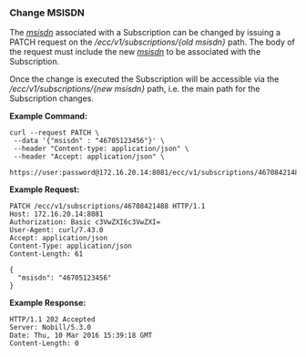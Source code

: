 ### Change MSISDN

The _[msisdn](parameters.md#msisdn)_ associated with a Subscription can be changed by issuing a PATCH request on the _/ecc/v1/subscriptions/{old msisdn}_ path. The body of the request must include the new _[msisdn](parameters.md#msisdn)_ to be associated with the Subscription. 

Once the change is executed the Subscription will be accessible via the _/ecc/v1/subscriptions/{new msisdn}_ path, i.e. the main path for the Subscription changes.

__Example Command:__
```
curl --request PATCH \
 --data '{"msisdn" : "46705123456"}' \
 --header "Content-type: application/json" \
 --header "Accept: application/json" \
 https://user:password@172.16.20.14:8081/ecc/v1/subscriptions/46708421488
```

__Example Request:__
```
PATCH /ecc/v1/subscriptions/46708421488 HTTP/1.1
Host: 172.16.20.14:8081
Authorization: Basic c3VwZXI6c3VwZXI=
User-Agent: curl/7.43.0
Accept: application/json
Content-Type: application/json
Content-Length: 61

{
  "msisdn": "46705123456"
}
```

__Example Response:__
```
HTTP/1.1 202 Accepted
Server: Nobill/5.3.0
Date: Thu, 10 Mar 2016 15:39:18 GMT
Content-Length: 0
```
